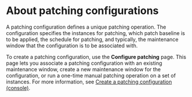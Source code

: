 # About patching configurations<a name="about-patching-configurations"></a>

A patching configuration defines a unique patching operation\. The configuration specifies the instances for patching, which patch baseline is to be applied, the schedule for patching, and typically, the maintenance window that the configuration is to be associated with\. 

To create a patching configuration, use the **Configure patching** page\. This page lets you associate a patching configuration with an existing maintenance window, create a new maintenance window for the configuration, or run a one\-time manual patching operation on a set of instances\. For more information, see [Create a patching configuration \(console\)](create-patching-configuration.md)\.